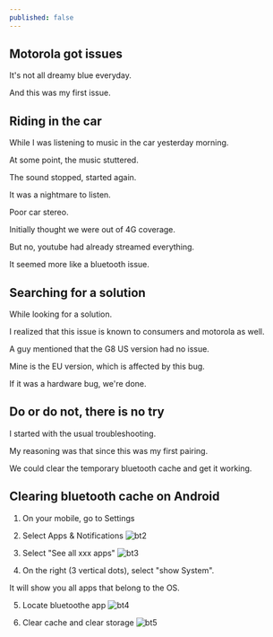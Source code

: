 ```yaml
---
published: false
---
```

## Motorola got issues

It's not all dreamy blue everyday.

And this was my first issue.

## Riding in the car

While I was listening to music in the car yesterday morning.

At some point, the music stuttered.

The sound stopped, started again.

It was a nightmare to listen.

Poor car stereo.


Initially thought we were out of 4G coverage.

But no, youtube had already streamed everything.

It seemed more like a bluetooth issue.


## Searching for a solution

While looking for a solution.

I realized that this issue is known to consumers and motorola as well.

A guy mentioned that the G8 US version had no issue.

Mine is the EU version, which is affected by this bug.

If it was a hardware bug, we're done.


## Do or do not, there is no try

I started with the usual troubleshooting.

My reasoning was that since this was my first pairing.

We could clear the temporary bluetooth cache and get it working.


## Clearing bluetooth cache on Android

1. On your mobile, go to Settings

2. Select Apps & Notifications
![bt2](https://github.com/codarrenvelvindron/codarrenvelvindron.github.io/raw/master/images/bt1.png)

3. Select "See all xxx apps"
![bt3](https://github.com/codarrenvelvindron/codarrenvelvindron.github.io/raw/master/images/bt3.png)

4. On the right (3 vertical dots), select "show System".

It will show you all apps that belong to the OS.

5. Locate bluetoothe app
![bt4](https://github.com/codarrenvelvindron/codarrenvelvindron.github.io/raw/master/images/bt4.png)

5. Clear cache and clear storage
![bt5](https://github.com/codarrenvelvindron/codarrenvelvindron.github.io/raw/master/images/bt5.png)
